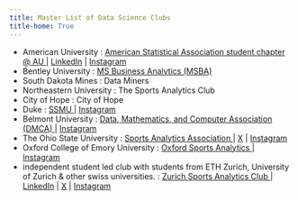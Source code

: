 ```yaml
---
title: Master List of Data Science Clubs
title-home: True
---
```



+ American University : [ American Statistical Association student chapter @ AU ]( https://american.campuslabs.com/engage/organization/asa ) | [LinkedIn]( https://www.linkedin.com/company/american-statistical-association-american-university-student-chapter/?viewAsMember=true ) | [Instagram]( https://www.instagram.com/powerofdata_asa/ )
+ Bentley University : [ MS Business Analytics (MSBA) ]( https://www.bentley.edu/academics/graduate-programs/masters-business-analytics )
+ South Dakota Mines : Data Miners
+ Northeastern University : The Sports Analytics Club
+ City of Hope : City of Hope
+ Duke : [ SSMU ]( https://dukegroups.com/ssmu/home/ ) | [Instagram](https://www.instagram.com/dukessmu)
+ Belmont University : [ Data, Mathematics, and Computer Association (DMCA) ]( https://bruinlink.belmont.edu/organization/MAACM ) | [Instagram]( https://www.instagram.com/belmontdmca/ )
+ The Ohio State University : [ Sports Analytics Association ]( https://sportsandsociety.osu.edu/ssi-student-engagement/sports-analytics-association ) | [X]( OSU_SAA ) | [Instagram]( saaohiostate )
+ Oxford College of Emory University : [ Oxford Sports Analytics ]( https://oxsportsanalytics.wixsite.com/oxford-sports-analyt ) | [Instagram](https://www.instagram.com/sportsanalyticsox)
+ independent student led club with students from ETH Zurich, University of Zurich & other swiss universities. : [ Zurich Sports Analytics Club ]( https://zsac.live/ ) | [LinkedIn]( https://www.linkedin.com/company/zurich-sports-analytics-club/ ) | [X]( - ) | [Instagram]( https://www.instagram.com/sportsanalyticszh?igsh=MWRxdXd3YnIybzEzZA== )
